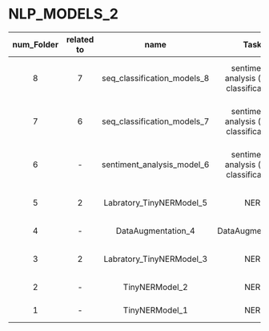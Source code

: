 # NLP_MODELS_2

| num_Folder |related to| name | Task | Model-Type | توضیحات | 
|:-----:|:--:|:------------------------:|:---:|:-----:|:---------------------------------------------------------:|
| 8 | 7 | seq_classification_models_8 | sentiment-analysis (seq-classification) | Sequence-Classification (encoder-only)| MultiHeadAettntion کد فایل 7 همراه با پیاده کردن |
| 7 | 6 | seq_classification_models_7 | sentiment-analysis (seq-classification) | Sequence-Classification (encoder-only)| اصلاح و ماژولار کردن کد ۶ ، سه مدل برای طبقه بندی متن |
| 6 | - | sentiment_analysis_model_6 | sentiment-analysis (seq-classification) | Sequence-Classification (encoder-only) | سه مدل برای طبقه بندی متن |
| 5 | 2 | Labratory_TinyNERModel_5 | NER | Token-Classification | افزایش دیتای دیتاست , اعمال تغییرات رو بلاک انکودر |
| 4 | - | DataAugmentation_4 | DataAugmentation | - | افزایش دیتای یک دیتاست    |
| 3 | 2 | Labratory_TinyNERModel_3 | NER | Token-Classification | اعمال تغییرات رو بلاک انکودر و بررسی عملکرد |
| 2 | - | TinyNERModel_2 | NER | Token-Classification | ner یک مدل بسیار کوچک   |
| 1 | - | TinyNERModel_1 | NER | Token-Classification | ner یک مدل بسیار کوچک   |
